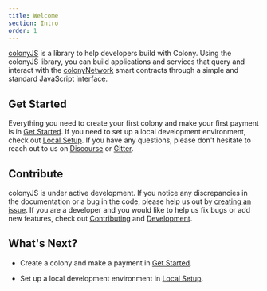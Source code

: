 ```yaml
---
title: Welcome
section: Intro
order: 1
---
```


[colonyJS](https://github.com/JoinColony/colonyJS) is a library to help developers build with Colony. Using the colonyJS library, you can build applications and services that query and interact with the [colonyNetwork](https://github.com/JoinColony/colonyNetwork) smart contracts through a simple and standard JavaScript interface.

## Get Started

Everything you need to create your first colony and make your first payment is in [Get Started](/colonyjs/intro-get-started). If you need to set up a local development environment, check out [Local Setup](/colonyjs/intro-local-setup). If you have any questions, please don't hesitate to reach out to us on [Discourse](https://build.colony.io) or [Gitter](https://gitter.im/JoinColony/colonyJS).

## Contribute

colonyJS is under active development. If you notice any discrepancies in the documentation or a bug in the code, please help us out by [creating an issue](https://github.com/JoinColony/colonyJS/issues). If you are a developer and you would like to help us fix bugs or add new features, check out [Contributing](https://github.com/JoinColony/colonyJS/blob/master/CONTRIBUTING.md) and [Development](https://github.com/JoinColony/colonyJS#development).

## What's Next?

* Create a colony and make a payment in [Get Started](/colonyjs/intro-get-started).

* Set up a local development environment in [Local Setup](/colonyjs/intro-local-setup).
